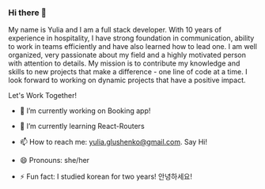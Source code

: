 ### Hi there 👋

My name is Yulia and I am a full stack developer. With 10 years of experience in hospitality, I have strong foundation in communication, ability to work in teams efficiently and have also learned how to lead one. I am well organized, very passionate about my field and a highly motivated person with attention to details.
My mission is to contribute my knowledge and skills to new projects that make a difference - one line of code at a time. I look forward to working on dynamic projects that have a positive impact.

Let's Work Together!


- 🔭 I’m currently working on Booking app!

- 🌱 I’m currently learning React-Routers

- 📫 How to reach me: yulia.glushenko@gmail.com. Say Hi!

- 😄 Pronouns: she/her

- ⚡ Fun fact: I studied korean for two years! 안녕하세요!

